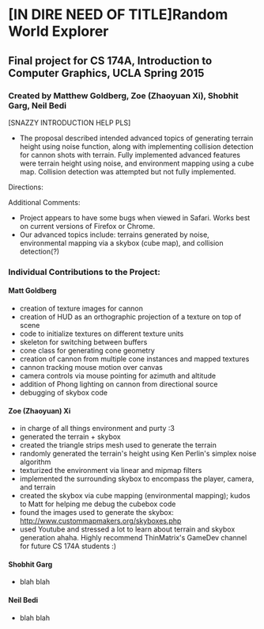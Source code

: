 # [IN DIRE NEED OF TITLE]Random World Explorer

## Final project for CS 174A, Introduction to Computer Graphics, UCLA Spring 2015
### Created by Matthew Goldberg, Zoe (Zhaoyuan Xi), Shobhit Garg, Neil Bedi

[SNAZZY INTRODUCTION HELP PLS]
- The proposal described intended advanced topics of generating terrain height using noise function, along with implementing collision detection for cannon shots with terrain. Fully implemented advanced features were terrain height using noise, and environment mapping using a cube map. Collision detection was attempted but not fully implemented.

Directions:

Additional Comments: 
- Project appears to have some bugs when viewed in Safari. Works best on current versions of Firefox or Chrome.
- Our advanced topics include: terrains generated by noise, environmental mapping via a skybox (cube map), and collision detection(?)

### Individual Contributions to the Project:

#### Matt Goldberg
* creation of texture images for cannon
* creation of HUD as an orthographic projection of a texture on top of scene
* code to initialize textures on different texture units
* skeleton for switching between buffers
* cone class for generating cone geometry
* creation of cannon from multiple cone instances and mapped textures
* cannon tracking mouse motion over canvas
* camera controls via mouse pointing for azimuth and altitude
* addition of Phong lighting on cannon from directional source
* debugging of skybox code

#### Zoe (Zhaoyuan) Xi
* in charge of all things environment and purty :3
* generated the terrain + skybox
* created the triangle strips mesh used to generate the terrain
* randomly generated the terrain's height using Ken Perlin's simplex noise algorithm
* texturized the environment via linear and mipmap filters
* implemented the surrounding skybox to encompass the player, camera, and terrain
* created the skybox via cube mapping (environmental mapping); kudos to Matt for helping me debug the cubebox code
* found the images used to generate the skybox: http://www.custommapmakers.org/skyboxes.php
* used Youtube and stressed a lot to learn about terrain and skybox generation ahaha. Highly recommend ThinMatrix's GameDev channel for future CS 174A students :) 

#### Shobhit Garg
* blah blah

#### Neil Bedi
* blah blah
